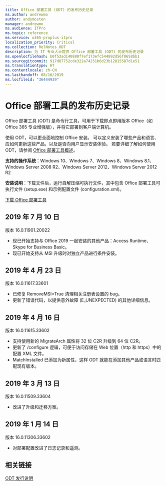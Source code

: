 ```yaml
---
title: Office 部署工具 (ODT) 的发布历史记录
ms.author: andrewmo
author: andymosten
manager: andrewmo
ms.audience: ITPro
ms.topic: reference
ms.service: o365-proplus-itpro
localization_priority: Critical
ms.collection: RelNotes_ODT
description: 为 IT 专业人士提供 Office 部署工具 (ODT) 的发布历史记录
ms.openlocfilehash: b0f53ad140880f7ef173efc544892d56f0658bb1
ms.sourcegitcommit: 917d87752cde322a74251b6d23b12815587d1e51
ms.translationtype: HT
ms.contentlocale: zh-CN
ms.lasthandoff: 08/16/2019
ms.locfileid: "36444939"
---
```

# <a name="release-history-for-office-deployment-tool"></a>Office 部署工具的发布历史记录

Office 部署工具 (ODT) 是命令行工具，可用于下载即点即用版本 Office（如 Office 365 专业增强版），并将它部署到客户端计算机。 


使用 ODT，可以更全面地控制 Office 安装。 可以定义安装了哪些产品和语言、应如何更新这些产品，以及是否向用户显示安装体验。 若要详细了解如何使用 ODT，请参阅 [Office 部署工具概述](https://docs.microsoft.com/zh-CN/deployoffice/overview-of-the-office-2016-deployment-tool)。

 **支持的操作系统**：Windows 10、Windows 7、Windows 8、Windows 8.1、Windows Server 2008 R2、Windows Server 2012、Windows Server 2012 R2 
 
 **安装说明**：下载文件后，运行自解压缩可执行文件，其中包含 Office 部署工具可执行文件 (setup.exe) 和示例配置文件 (configuration.xml)。 

[下载 Office 部署工具](https://www.microsoft.com/en-us/download/confirmation.aspx?id=49117)


## <a name="july-10-2019"></a>2019 年 7 月 10 日

版本 16.0.11901.20022
- 现已开始支持与 Office 2019 一起安装的其他产品：Access Runtime、Skype for Business Basic。
- 现已开始支持从 MSI 升级时对独立产品进行条件安装。

## <a name="april-23-2019"></a>2019 年 4 月 23 日

版本 16.0.11617.33601
- 已修复 RemoveMSI=True 清理相关注册表设置的 bug。
- 更新了错误代码，以提供意外故障 (E_UNEXPECTED) 的其他详细信息。

## <a name="april-16-2019"></a>2019 年 4 月 16 日

版本 16.0.11615.33602
- 支持使用新的 MigrateArch 属性将 32 位 C2R 升级到 64 位 C2R。
- 更新了 /configure 逻辑，可便于访问存储在 Web 位置（http 和 https）中的配置 XML 文件。
- MatchInstalled 已添加为新属性，这样 ODT 就能在添加其他产品或语言时匹配现有版本。

## <a name="march-13-2019"></a>2019 年 3 月 13 日

版本 16.0.11509.33604
- 改进了升级和迁移方案。

## <a name="january-14-2019"></a>2019 年 1 月 14 日

版本 16.0.11306.33602
- 对部署配置改进了日志记录和遥测。


## <a name="related-links"></a>相关链接

[ODT 发行说明](https://www.microsoft.com/en-us/download/details.aspx?id=49117)